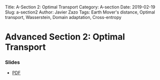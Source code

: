 Title: A-Section 2: Optimal Transport
Category: A-section
Date: 2019-02-19
Slug: a-section2
Author: Javier Zazo
Tags: Earth Mover's distance, Optimal transport, Wasserstein, Domain adaptation, Cross-entropy


# Advanced Section 2: Optimal Transport
### Slides
- [PDF]({attach}presentation/cs109b_asec2_slides_optimal_transport.pdf)

